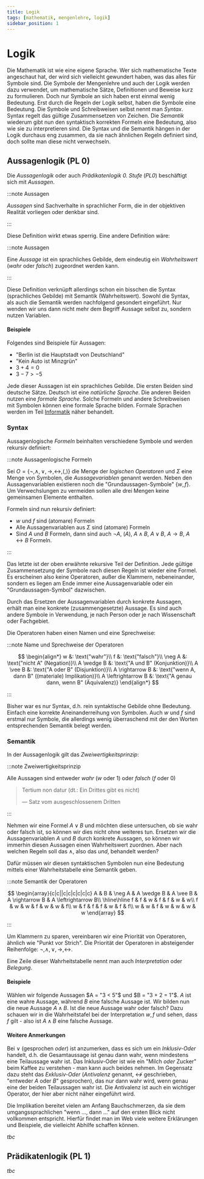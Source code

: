 ```yaml
---
title: Logik
tags: [mathematik, mengenlehre, logik]
sidebar_position: 1
---
```


# Logik
Die Mathematik ist wie eine eigene Sprache.
Wer sich mathematische Texte angeschaut hat, der wird sich vielleicht gewundert haben, was das alles für Symbole sind.
Die Symbole der Mengenlehre und auch der Logik werden dazu verwendet, um mathematische Sätze, Definitionen und Beweise kurz zu formulieren.
Doch nur Symbole an sich haben erst einmal wenig Bedeutung.
Erst durch die Regeln der Logik selbst, haben die Symbole eine Bedeutung.
Die Symbole und Schreibweisen selbst nennt man *Syntax*.
Syntax regelt das gültige Zusammensetzen von Zeichen.
Die *Semantik* wiederum gibt nun den syntaktisch korrekten Formeln eine Bedeutung, also wie sie zu interpretieren sind.
Die Syntax und die Semantik hängen in der Logik durchaus eng zusammen, da sie nach ähnlichen Regeln definiert sind, doch sollte man diese nicht verwechseln.

## Aussagenlogik (PL 0)
Die *Aussagenlogik* oder auch *Prädikatenlogik 0. Stufe* (*PL0*) beschäftigt sich mit *Aussagen*.

:::note Aussagen

*Aussagen* sind Sachverhalte in sprachlicher Form, die in der objektiven Realität vorliegen oder denkbar sind.

:::

Diese Definition wirkt etwas sperrig.
Eine andere Definition wäre:

:::note Aussagen

Eine *Aussage* ist ein sprachliches Gebilde, dem eindeutig ein
*Wahrheitswert* (*wahr* oder *falsch*) zugeordnet werden kann.

:::

Diese Definition verknüpft allerdings schon ein bisschen die Syntax (sprachliches Gebilde) mit Semantik (Wahrheitswert).
Sowohl die Syntax, als auch die Semantik werden nachfolgend gesondert eingeführt.
Nur wenden wir uns dann nicht mehr dem Begriff Aussage selbst zu, sondern nutzen Variablen.

#### Beispiele
Folgendes sind Beispiele für Aussagen:
- "Berlin ist die Hauptstadt von Deutschland"
- "Kein Auto ist Minzgrün"
- $3 + 4 = 0$
- $3 - 7 > -5$

Jede dieser Aussagen ist ein sprachliches Gebilde.
Die ersten Beiden sind deutsche Sätze. 
Deutsch ist eine *natürliche Sprache*.
Die anderen Beiden nutzen eine *formale Sprache*. 
Solche Formeln und andere Schreibweisen mit Symbolen können eine formale Sprache bilden.
Formale Sprachen werden im Teil [Informatik](/docs/informatik) näher behandelt.

### Syntax
Aussagenlogische *Formeln* beinhalten verschiedene Symbole und werden rekursiv definiert:

:::note Aussagenlogische Formeln

Sei $O = \{ \neg, \wedge, \vee, \rightarrow, \leftrightarrow, (, ) \}$ die Menge der *logischen Operatoren*
und $\Sigma$ eine Menge von Symbolen, die *Aussagevariablen* genannt werden.
Neben den Aussagenvariablen existieren noch die "Grundaussagen-Symbole" $\{ w, f \}$.
Um Verwechslungen zu vermeiden sollen alle drei Mengen keine gemeinsamen Elemente enthalten.

Formeln sind nun rekursiv definiert:
- $w$ und $f$ sind (atomare) Formeln
- Alle Aussagenvariablen aus $\Sigma$ sind (atomare) Formeln
- Sind $A$ und $B$ Formeln, dann sind auch $\neg A,\ (A),\ A \wedge B,\ A \vee B,\ A \rightarrow B,\ A \leftrightarrow B$ Formeln.

:::

Das letzte ist der oben erwähnte rekursive Teil der Definition.
Jede gültige Zusammensetzung der Symbole nach diesen Regeln ist wieder eine Formel.
Es erscheinen also keine Operatoren, außer die Klammern, nebeneinander, sondern es liegen am Ende immer eine Aussagenvariable oder ein "Grundaussagen-Symbol" dazwischen.

Durch das Ersetzen der Aussagenvariablen durch konkrete Aussagen, erhält man eine konkrete (zusammengesetzte) Aussage.
Es sind auch andere Symbole in Verwendung, je nach Person oder je nach Wissenschaft oder Fachgebiet.

Die Operatoren haben einen Namen und eine Sprechweise:

:::note Name und Sprechweise der Operatoren

$$
\begin{align*}
    w &: \text{"wahr"}\\
    f &: \text{"falsch"}\\
    \neg A &: \text{"nicht A" (Negation)}\\
    A \wedge B &: \text{"A und B" (Konjunktion)}\\
    A \vee B &: \text{"A oder B" (Disjunktion)}\\
    A \rightarrow B &: \text{"wenn A, dann B" ((materiale) Implikation)}\\
    A \leftrightarrow B &: \text{"A genau dann, wenn B" (Äquivalenz)}
\end{align*}
$$

:::

Bisher war es nur Syntax, d.h. rein syntaktische Gebilde ohne Bedeutung.
Einfach eine korrekte Aneinanderreihung von Symbolen.
Auch $w$ und $f$ sind erstmal nur Symbole, die allerdings wenig überraschend mit der den Worten entsprechenden Semantik belegt werden.

### Semantik
In der Aussagenlogik gilt das *Zweiwertigkeitsprinzip*:

:::note Zweiwertigkeitsprinzip

Alle Aussagen sind entweder *wahr* ($w$ oder $1$) oder *falsch* ($f$ oder $0$)

> Tertium non datur (dt.: Ein Drittes gibt es nicht)
> 
> — Satz vom ausgeschlossenem Dritten

:::

Nehmen wir eine Formel $A \vee B$ und möchten diese untersuchen, ob sie wahr oder falsch ist, so können wir dies nicht ohne weiteres tun.
Ersetzen wir die Aussagenvariablen $A$ und $B$ durch konkrete Aussagen, so können wir immerhin diesen Aussagen einen Wahrheitswert zuordnen.
Aber nach welchen Regeln soll das $\wedge$, also das *und*, behandelt werden?

Dafür müssen wir diesen syntaktischen Symbolen nun eine Bedeutung mittels einer Wahrheitstabelle eine Semantik geben.

:::note Semantik der Operatoren

$$
\begin{array}{c|c||c|c|c|c|c|c}
    A & B & \neg A & A \wedge B & A \vee B & A \rightarrow B & A \leftrightarrow B\\
    \hline\hline
    f & f & w & f & f & w & w\\
    f & w & w & f & w & w & f\\
    w & f & f & f & w & f & f\\
    w & w & f & w & w & w & w
\end{array}
$$

:::

Um Klammern zu sparen, vereinbaren wir eine Priorität von Operatoren, ähnlich wie "Punkt vor Strich".
Die Priorität der Operatoren in absteigender Reihenfolge: $\neg, \wedge, \vee, \rightarrow, \leftrightarrow$.

Eine Zeile dieser Wahrheitstabelle nennt man auch *Interpretation* oder *Belegung*.

#### Beispiele
Wählen wir folgende Aussagen $A = "3 < 5"$ und $B = "3 + 2 = 1"$.
$A$ ist eine wahre Aussage, während $B$ eine falsche Aussage ist.
Wir bilden nun die neue Aussage $A \wedge B$. 
Ist die neue Aussage wahr oder falsch?
Dazu schauen wir in die Wahrheitstafel bei der Interpretation $w, f$ und sehen, dass $f$ gilt - also ist $A \wedge B$ eine falsche Aussage.

#### Weitere Anmerkungen
Bei $\vee$ (gesprochen *oder*) ist anzumerken, dass es sich um ein *Inklusiv-Oder* handelt, d.h. die Gesamtaussage ist genau dann wahr,
wenn mindestens eine Teilaussage wahr ist.
Das Inklusiv-Oder ist wie ein "Milch *oder* Zucker" beim Kaffee zu verstehen - man kann auch beides nehmen.
Im Gegensatz dazu steht das *Exklusiv-Oder* (*Antivalenz* genannt, $\not\leftrightarrow$ geschrieben, 
"entweder $A$ oder $B$" gesprochen), das nur dann wahr wird, wenn genau eine der beiden Teilaussagen wahr ist. 
Die Antivalenz ist auch ein wichtiger Operator, der hier aber nicht näher eingeführt wird.

Die Implikation bereitet vielen am Anfang Bauchschmerzen, da sie dem umgangssprachlichen "wenn ..., dann ..." auf den ersten Blick nicht vollkommen entspricht.
Hierfür findet man im Web viele weitere Erklärungen und Beispiele, die vielleicht Abhilfe schaffen können.

*tbc*

## Prädikatenlogik (PL 1)
*tbc*